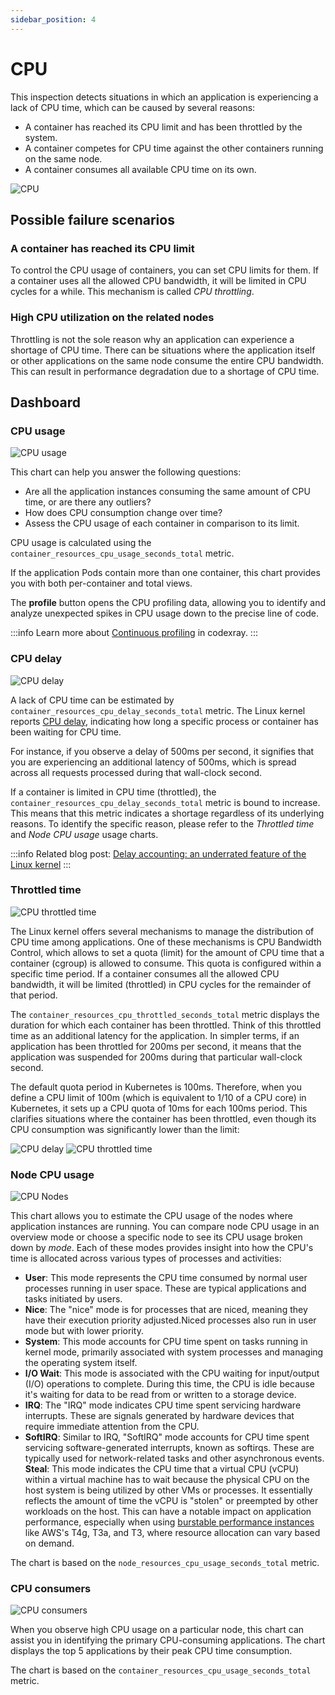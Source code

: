 ```yaml
---
sidebar_position: 4
---
```


# CPU

This inspection detects situations in which an application is experiencing a lack of CPU time,
which can be caused by several reasons:

* A container has reached its CPU limit and has been throttled by the system.
* A container competes for CPU time against the other containers running on the same node.
* A container consumes all available CPU time on its own.

<img alt="CPU" src="/docs/docs/Doc_CPU.png" class="card w-1200"/>

## Possible failure scenarios

### A container has reached its CPU limit

To control the CPU usage of containers, you can set CPU limits for them.
If a container uses all the allowed CPU bandwidth, it will be limited in CPU cycles for a while.
This mechanism is called _CPU throttling_.
       

### High CPU utilization on the related nodes

Throttling is not the sole reason why an application can experience a shortage of CPU time.
There can be situations where the application itself or other applications on the same node consume the entire CPU bandwidth.
This can result in performance degradation due to a shortage of CPU time.


## Dashboard

### CPU usage

<img alt="CPU usage" src="/docs/docs/Doc_CPU_Usage.png" class="card w-600"/>

This chart can help you answer the following questions:

* Are all the application instances consuming the same amount of CPU time, or are there any outliers?
* How does CPU consumption change over time?
* Assess the CPU usage of each container in comparison to its limit.
 
CPU usage is calculated using the `container_resources_cpu_usage_seconds_total` metric.
      
If the application Pods contain more than one container, this chart provides you with both per-container and total views.

The **profile** button opens the CPU profiling data, allowing you to identify and analyze unexpected spikes in CPU usage down to the precise line of code.

:::info
Learn more about [Continuous profiling](/profiling/) in codexray.
:::
        
### CPU delay

<img alt="CPU delay" src="/docs/docs/Doc_CPU_Delay.png" class="card w-600"/>

A lack of CPU time can be estimated by `container_resources_cpu_delay_seconds_total` metric.
The Linux kernel reports [CPU delay](https://www.kernel.org/doc/html/latest/accounting/delay-accounting.html),
indicating how long a specific process or container has been waiting for CPU time.

For instance, if you observe a delay of 500ms per second,
it signifies that you are experiencing an additional latency of 500ms,
which is spread across all requests processed during that wall-clock second.

If a container is limited in CPU time (throttled), the `container_resources_cpu_delay_seconds_total` metric is bound to increase.
This means that this metric indicates a shortage regardless of its underlying reasons.
To identify the specific reason, please refer to the <i>Throttled time</i> and <i>Node CPU usage</i> usage charts.

:::info
Related blog post:
[Delay accounting: an underrated feature of the Linux kernel](https://codexray.com/blog/linux-delay-accounting)
:::

### Throttled time

<img alt="CPU throttled time" src="/docs/docs/Doc_CPU_Throttled_time.png" class="card w-600"/>
 
The Linux kernel offers several mechanisms to manage the distribution of CPU time among applications.
One of these mechanisms is CPU Bandwidth Control, which allows to set a quota (limit) for the amount of CPU time that a container (cgroup) is allowed to consume.
This quota is configured within a specific time period.
If a container consumes all the allowed CPU bandwidth, it will be limited (throttled) in CPU cycles for the remainder of that period.

The `container_resources_cpu_throttled_seconds_total` metric displays the duration for which each container has been throttled.
Think of this throttled time as an additional latency for the application.
In simpler terms, if an application has been throttled for 200ms per second,
it means that the application was suspended for 200ms during that particular wall-clock second.

The default quota period in Kubernetes is 100ms.
Therefore, when you define a CPU limit of 100m (which is equivalent to 1/10 of a CPU core) in Kubernetes,
it sets up a CPU quota of 10ms for each 100ms period.
This clarifies situations where the container has been throttled, even though its CPU consumption was significantly lower than the limit:

<div class="horizontal-images">
  <img alt="CPU delay" src="/docs/docs/Doc_CPU_Delay.png" class="card"/>
  <img alt="CPU throttled time" src="/docs/docs/Doc_CPU_Throttled_time.pngg" class="card"/>
</div>

### Node CPU usage

<div class="horizontal-images">
  <img alt="CPU Nodes" src="/docs/docs/Doc_Node CPU_Usage.png" class="card"/>
</div>

 
This chart allows you to estimate the CPU usage of the nodes where application instances are running.
You can compare node CPU usage in an overview mode or choose a specific node to see its CPU usage broken down by <i>mode</i>.
Each of these modes provides insight into how the CPU's time is allocated across various types of processes and activities:

* **User**: This mode represents the CPU time consumed by normal user processes running in user space. These are typical applications and tasks initiated by users.
* **Nice**: The "nice" mode is for processes that are niced, meaning they have their execution priority adjusted.Niced processes also run in user mode but with lower priority.
* **System**: This mode accounts for CPU time spent on tasks running in kernel mode, primarily associated with system processes and managing the operating system itself.
* **I/O Wait**: This mode is associated with the CPU waiting for input/output (I/O) operations to complete. During this time, the CPU is idle because it's waiting for data to be read from or written to a storage device.
* **IRQ**: The "IRQ" mode indicates CPU time spent servicing hardware interrupts. These are signals generated by hardware devices that require immediate attention from the CPU.
* **SoftIRQ**: Similar to IRQ, "SoftIRQ" mode accounts for CPU time spent servicing software-generated interrupts, known as softirqs. These are typically used for network-related tasks and other asynchronous events.
**Steal**: This mode indicates the CPU time that a virtual CPU (vCPU) within a virtual machine has to wait
because the physical CPU on the host system is being utilized by other VMs or processes.
It essentially reflects the amount of time the vCPU is "stolen" or preempted by other workloads on the host.
This can have a notable impact on application performance,
especially when using [burstable performance instances](https://docs.aws.amazon.com/AWSEC2/latest/UserGuide/burstable-performance-instances.html)
like AWS's T4g, T3a, and T3, where resource allocation can vary based on demand.

The chart is based on the `node_resources_cpu_usage_seconds_total` metric.


### CPU consumers

<div class="horizontal-images">
  <img alt="CPU consumers" src="/docs/docs/Doc_CPU_Consumers.png" class="card" />
</div>


When you observe high CPU usage on a particular node,
this chart can assist you in identifying the primary CPU-consuming applications.
The chart displays the top 5 applications by their peak CPU time consumption.

The chart is based on the `container_resources_cpu_usage_seconds_total` metric.

